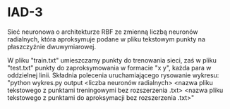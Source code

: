 # IAD-3
Sieć neuronowa o architekturze RBF ze zmienną liczbą neuronów radialnych, która aproksymuje podane w pliku tekstowym punkty na płaszczyźnie dwuwymiarowej.

W pliku "train.txt" umieszczamy punkty do trenowania sieci, zaś w pliku "test.txt" punkty do zaproksymowania w formacie "x y", każda para w oddzielnej linii.
Składnia polecenia uruchamiającego rysowanie wykresu:
  "python wykres.py output <liczba neuronów radialnych> <nazwa pliku tekstowego z punktami treningowymi bez rozszerzenia .txt> <nazwa pliku tekstowego z punktami do aproksymacji bez rozszerzenia .txt>"
